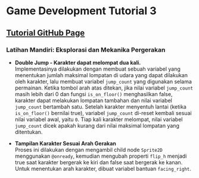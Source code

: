 # Game Development Tutorial 3
## [Tutorial GitHub Page](https://csui-game-development.github.io/tutorials/tutorial-3/)


### Latihan Mandiri: Eksplorasi dan Mekanika Pergerakan

- **Double Jump - Karakter dapat melompat dua kali.**  
  Implementasinya dilakukan dengan membuat sebuah variabel yang menentukan jumlah maksimal lompatan di udara yang dapat dilakukan oleh karakter, lalu membuat variabel `jump_count` yang digunakan selama permainan. Ketika tombol arah atas ditekan, jika nilai variabel `jump_count` masih lebih dari 0 dan fungsi `is_on_floor()` menghasilkan false, karakter dapat melakukan lompatan tambahan dan nilai variabel `jump_count` bertambah satu. Setelah karakter menyentuh lantai (ketika `is_on_floor()` bernilai true), variabel `jump_count` di-reset kembali sesuai nilai variabel awal, yaitu `0`. Tiap kali karakter melompat, nilai variabel `jump_count` dicek apakah kurang dari nilai maksimal lompatan yang ditentukan.

- **Tampilan Karakter Sesuai Arah Gerakan**  
  Proses ini dilakukan dengan mengambil child node `Sprite2D` menggunakan `@onready`, kemudian mengubah properti `flip_h` menjadi true saat karakter bergerak ke kiri dan false saat bergerak ke kanan. Untuk menentukan arah karakter, dibuat variabel bantuan `facing_right`.
